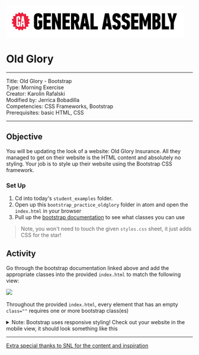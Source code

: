 ![](/ga_cog.png)

# Old Glory

---
Title: Old Glory - Bootstrap<br>
Type: Morning Exercise<br>
Creator: Karolin Rafalski<br>
Modified by: Jerrica Bobadilla<br>
Competencies: CSS Frameworks, Bootstrap<br>
Prerequisites: basic HTML, CSS

---


## Objective  

You will be updating the look of a website: Old Glory Insurance. All they managed to get on their website is the HTML content and absolutely no styling. Your job is to style up their website using the Bootstrap CSS framework.

### Set Up
 
1. Cd into today's `student_examples` folder.
2. Open up this `bootstrap_practice_oldglory` folder in atom and open the `index.html` in your browser
3. Pull up the [bootstrap documentation](https://getbootstrap.com/docs/4.3/getting-started/introduction/) to see what classes you can use

> Note, you won't need to touch the given `styles.css` sheet, it just adds CSS for the star!

## Activity

Go through the bootstrap documentation linked above and add the appropriate classes into the provided `index.html` to match the following view:

![](https://imgur.com/0fB0DoU.png)

Throughout the provided `index.html`, every element that has an empty `class=""` requires one or more bootstrap class(es)

<details>
    <summary>Note: Bootstrap uses responsive styling! Check out your website in the mobile view, it should look something like this</summary>

![](https://imgur.com/ao3Whot.png)
</details>

---

[Extra special thanks to SNL for the content and inspiration](http://www.nbc.com/saturday-night-live/video/old-glory-insurance/n10766?snl=1)

